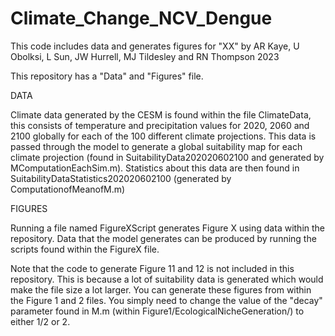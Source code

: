 # Climate_Change_NCV_Dengue
This code includes data and generates figures for "XX" by AR Kaye, U Obolksi, L Sun, JW Hurrell, MJ Tildesley and RN Thompson 2023

This repository has a "Data" and "Figures" file.

DATA

Climate data generated by the CESM is found within the file ClimateData, this consists of temperature and precipitation values for 2020, 2060 and 2100 globally for each of the 100 different climate projections. This data is passed through the model to generate a global suitability map for each climate projection (found in SuitabilityData202020602100 and generated by MComputationEachSim.m). Statistics about this data are then found in SuitabilityDataStatistics202020602100 (generated by ComputationofMeanofM.m)

FIGURES

Running a file named FigureXScript generates Figure X using data within the repository. Data that the model generates can be produced by running the scripts found within the FigureX file.

Note that the code to generate Figure 11 and 12 is not included in this repository. This is because a lot of suitability data is generated which would make the file size a lot larger. You can generate these figures from within the Figure 1 and 2 files. You simply need to change the value of the "decay" parameter found in M.m (within Figure1/EcologicalNicheGeneration/) to either 1/2 or 2.
